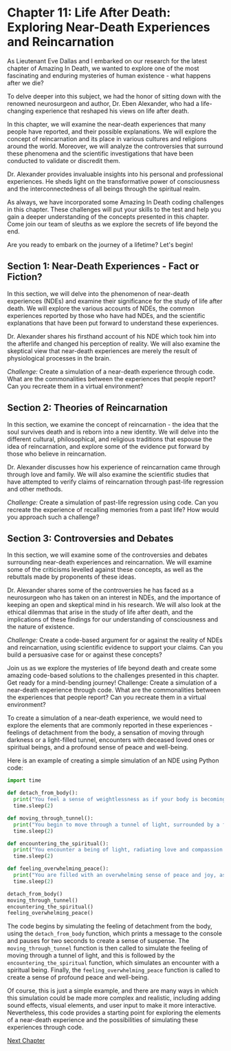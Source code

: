 # Chapter 11: Life After Death: Exploring Near-Death Experiences and Reincarnation 

As Lieutenant Eve Dallas and I embarked on our research for the latest chapter of Amazing In Death, we wanted to explore one of the most fascinating and enduring mysteries of human existence - what happens after we die? 

To delve deeper into this subject, we had the honor of sitting down with the renowned neurosurgeon and author, Dr. Eben Alexander, who had a life-changing experience that reshaped his views on life after death. 

In this chapter, we will examine the near-death experiences that many people have reported, and their possible explanations. We will explore the concept of reincarnation and its place in various cultures and religions around the world. Moreover, we will analyze the controversies that surround these phenomena and the scientific investigations that have been conducted to validate or discredit them.

Dr. Alexander provides invaluable insights into his personal and professional experiences. He sheds light on the transformative power of consciousness and the interconnectedness of all beings through the spiritual realm.

As always, we have incorporated some Amazing In Death coding challenges in this chapter. These challenges will put your skills to the test and help you gain a deeper understanding of the concepts presented in this chapter. Come join our team of sleuths as we explore the secrets of life beyond the end.

Are you ready to embark on the journey of a lifetime? Let's begin!
## Section 1: Near-Death Experiences - Fact or Fiction?

In this section, we will delve into the phenomenon of near-death experiences (NDEs) and examine their significance for the study of life after death. We will explore the various accounts of NDEs, the common experiences reported by those who have had NDEs, and the scientific explanations that have been put forward to understand these experiences.

Dr. Alexander shares his firsthand account of his NDE which took him into the afterlife and changed his perception of reality. We will also examine the skeptical view that near-death experiences are merely the result of physiological processes in the brain.

*Challenge:* Create a simulation of a near-death experience through code. What are the commonalities between the experiences that people report? Can you recreate them in a virtual environment?

## Section 2: Theories of Reincarnation

In this section, we examine the concept of reincarnation - the idea that the soul survives death and is reborn into a new identity. We will delve into the different cultural, philosophical, and religious traditions that espouse the idea of reincarnation, and explore some of the evidence put forward by those who believe in reincarnation.

Dr. Alexander discusses how his experience of reincarnation came through through love and family. We will also examine the scientific studies that have attempted to verify claims of reincarnation through past-life regression and other methods.

*Challenge:* Create a simulation of past-life regression using code. Can you recreate the experience of recalling memories from a past life? How would you approach such a challenge?

## Section 3: Controversies and Debates

In this section, we will examine some of the controversies and debates surrounding near-death experiences and reincarnation. We will examine some of the criticisms levelled against these concepts, as well as the rebuttals made by proponents of these ideas.

Dr. Alexander shares some of the controversies he has faced as a neurosurgeon who has taken on an interest in NDEs, and the importance of keeping an open and skeptical mind in his research. We will also look at the ethical dilemmas that arise in the study of life after death, and the implications of these findings for our understanding of consciousness and the nature of existence.

*Challenge:* Create a code-based argument for or against the reality of NDEs and reincarnation, using scientific evidence to support your claims. Can you build a persuasive case for or against these concepts?

Join us as we explore the mysteries of life beyond death and create some amazing code-based solutions to the challenges presented in this chapter. Get ready for a mind-bending journey!
Challenge: Create a simulation of a near-death experience through code. What are the commonalities between the experiences that people report? Can you recreate them in a virtual environment?

To create a simulation of a near-death experience, we would need to explore the elements that are commonly reported in these experiences - feelings of detachment from the body, a sensation of moving through darkness or a light-filled tunnel, encounters with deceased loved ones or spiritual beings, and a profound sense of peace and well-being.

Here is an example of creating a simple simulation of an NDE using Python code:

```python
import time

def detach_from_body():
  print("You feel a sense of weightlessness as if your body is becoming lighter and lighter.")
  time.sleep(2)

def moving_through_tunnel():
  print("You begin to move through a tunnel of light, surrounded by a feeling of warmth and comfort.")
  time.sleep(2)

def encountering_the_spiritual():
  print("You encounter a being of light, radiating love and compassion - perhaps a deceased loved one or a religious figure.")
  time.sleep(2)

def feeling_overwhelming_peace():
  print("You are filled with an overwhelming sense of peace and joy, as if you are one with the universe.")
  time.sleep(2)

detach_from_body()
moving_through_tunnel()
encountering_the_spiritual()
feeling_overwhelming_peace()
```

The code begins by simulating the feeling of detachment from the body, using the `detach_from_body` function, which prints a message to the console and pauses for two seconds to create a sense of suspense. The `moving_through_tunnel` function is then called to simulate the feeling of moving through a tunnel of light, and this is followed by the `encountering_the_spiritual` function, which simulates an encounter with a spiritual being. Finally, the `feeling_overwhelming_peace` function is called to create a sense of profound peace and well-being.

Of course, this is just a simple example, and there are many ways in which this simulation could be made more complex and realistic, including adding sound effects, visual elements, and user input to make it more interactive. Nevertheless, this code provides a starting point for exploring the elements of a near-death experience and the possibilities of simulating these experiences through code.


[Next Chapter](12_Chapter12.md)